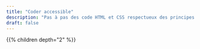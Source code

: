 ```yaml
---
title: "Coder accessible"
description: "Pas à pas des code HTML et CSS respectueux des principes d'accessibilité numérique."
draft: false
---
```


{{% children depth="2" %}}
